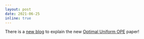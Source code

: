 ```yaml
---
layout: post
date: 2021-06-25 
inline: true
---
```


 There is a <a href="https://mingyin0312.github.io/blog/2021/unified-offline-rl/" target="blank">new blog</a> to explain the new <a href="https://arxiv.org/abs/2105.06029" target="blank">Optimal Uniform OPE</a> paper! 


